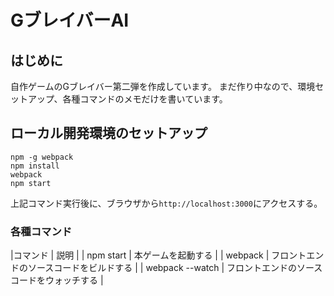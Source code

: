 # GブレイバーAI

## はじめに
自作ゲームのGブレイバー第二弾を作成しています。
まだ作り中なので、環境セットアップ、各種コマンドのメモだけを書いています。

## ローカル開発環境のセットアップ

```
npm -g webpack
npm install
webpack
npm start
```

上記コマンド実行後に、ブラウザから`http://localhost:3000`にアクセスする。
### 各種コマンド

|コマンド                      | 説明                                   |
| npm start                   | 本ゲームを起動する                       |
| webpack                     | フロントエンドのソースコードをビルドする    |
| webpack --watch             | フロントエンドのソースコードをウォッチする  |